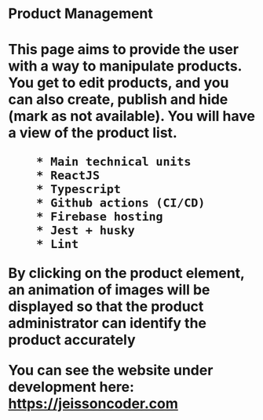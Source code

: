 <h1>Product Management<h1>

This page aims to provide the user with a way to manipulate products. You get to edit products, and you can also create, publish and hide (mark as not available). You will have a view of the product list.

        * Main technical units
        * ReactJS
        * Typescript
        * Github actions (CI/CD)
        * Firebase hosting
        * Jest + husky
        * Lint

By clicking on the product element, an animation of images will be displayed so that the product administrator can identify the product accurately


You can see the website under development here:
https://jeissoncoder.com